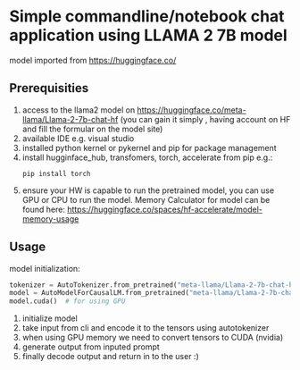 # Simple commandline/notebook chat application using LLAMA 2 7B model
model imported from https://huggingface.co/


## Prerequisities
1. access to the llama2 model on https://huggingface.co/meta-llama/Llama-2-7b-chat-hf (you can gain it simply , having account on HF and fill the formular on the model site)
2. available IDE e.g. visual studio
3. installed python kernel or pykernel and pip for package management
4. install hugginface_hub, transfomers, torch, accelerate from pip e.g.:
   ```shell
   pip install torch
   ```
5. ensure your HW is capable to run the pretrained model, you can use GPU or CPU to run the model. Memory Calculator for model can be found here:
   https://huggingface.co/spaces/hf-accelerate/model-memory-usage
   
## Usage
model initialization:
```python
tokenizer = AutoTokenizer.from_pretrained("meta-llama/Llama-2-7b-chat-hf")
model = AutoModelForCausalLM.from_pretrained("meta-llama/Llama-2-7b-chat-hf")
model.cuda()  # for using GPU
```

1. initialize model
2. take input from cli and encode it to the tensors using autotokenizer
3. when using GPU memory we need to convert tensors to CUDA (nvidia)
4. generate output from inputed prompt
5. finally decode output and return in to the user :)
